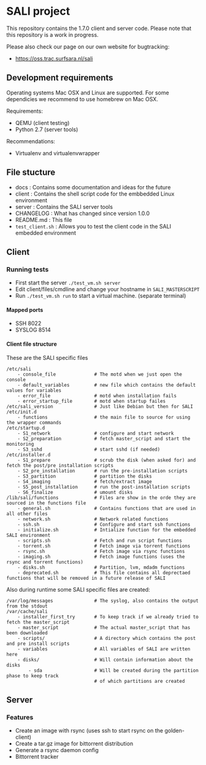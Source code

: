 # SALI project

This repository contains the 1.7.0 client and server code. Please note that this repository is a work in progress.

Please also check our page on our own website for bugtracking:
 - https://oss.trac.surfsara.nl/sali

## Development requirements

Operating systems Mac OSX and Linux are supported. For some dependicies we recommend to use homebrew on Mac OSX.

Requirements:
 * QEMU (client testing)
 * Python 2.7 (server tools)

Recommendations:
 * Virtualenv and virtualenvwrapper

## File stucture

 * docs : Contains some documentation and ideas for the future
 * client : Contains the shell script code for the embbedded Linux environment
 * server : Contains the SALI server tools
 * CHANGELOG : What has changed since version 1.0.0
 * README.md : This file
 * `test_client.sh` : Allows you to test the client code in the SALI embedded environment

## Client

### Running tests
 * First start the server `./test_vm.sh server`
 * Edit client/files/cmdline and change your hostname in `SALI_MASTERSCRIPT`
 * Run `./test_vm.sh run` to start a virtual machine. (separate terminal)

#### Mapped ports
 * SSH 8022
 * SYSLOG 8514

#### Client file structure
These are the SALI specific files
```
/etc/sali
    - console_file              # The motd when we just open the console
    - default_variables         # new file which contains the default values for variables
    - error_file                # motd when installation fails
    - error_startup_file        # motd when startup failes
/etc/sali_version               # Just like Debian but then for SALI
/etc/init.d
    - functions                 # the main file to source for using the wrapper commands
/etc/startup.d
    - S1_network                # configure and start network
    - S2_preparation            # fetch master_script and start the monitoring
    - S3_sshd                   # start sshd (if needed)
/etc/installer.d
    - S1_prepare                # scrub the disk (when asked for) and fetch the post/pre installation scripts
    - S2_pre_installation       # run the pre-installation scripts
    - S3_partition              # partition the disks
    - S4_imaging                # fetch/extract image
    - S5_post_installation      # run the post-installation scripts
    - S6_finalize               # umount disks
/lib/sali/functions             # Files are show in the orde they are sourced in the functions file
    - general.sh                # Contains functions that are used in all other files
    - network.sh                # Network related functions
    - ssh.sh                    # Configure and start ssh functions
    - initialize.sh             # Intialize function for the embedded SALI environment
    - scripts.sh                # Fetch and run script functions
    - torrent.sh                # Fetch image via torrent functions
    - rsync.sh                  # Fetch image via rsync functions
    - imaging.sh                # Fetch image functions (uses the rsync and torrent functions)
    - disks.sh                  # Partition, lvm, mdadm functions
    - deprecated.sh             # This file contains all deprectaed functions that will be removed in a future release of SALI
```

Also during runtime some SALI specific files are created:
```
/var/log/messages               # The syslog, also contains the output from the stdout
/var/cache/sali
    - installer_first_try       # To keep track if we already tried to fetch the master_script
    - master_script             # The actual master_script that has been downloaded
    - scripts/                  # A directory which contains the post and pre install scripts
    - variables                 # All variables of SALI are written here
    - disks/                    # Will contain information about the disks
        - sda                   # Will be created during the partition phase to keep track
                                # of which partitions are created
```

## Server

### Features
 * Create an image with rsync (uses ssh to start rsync on the golden-client)
 * Create a tar.gz image for bittorrent distribution
 * Generate a rsync daemon config
 * Bittorrent tracker
